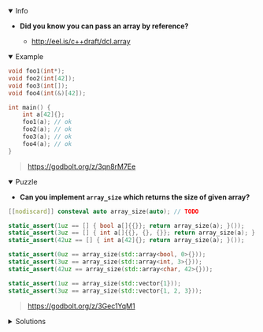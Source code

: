 <details open><summary>Info</summary><p>

* **Did you know you can pass an array by reference?**

  * http://eel.is/c++draft/dcl.array

</p></details><details open><summary>Example</summary><p>

```cpp
void foo1(int*);
void foo2(int[42]);
void foo3(int[]);
void foo4(int(&)[42]);

int main() {
    int a[42]{};
    foo1(a); // ok
    foo2(a); // ok
    foo3(a); // ok
    foo4(a); // ok
}
```

> https://godbolt.org/z/3qn8rM7Ee 

</p></details><details open><summary>Puzzle</summary><p>

* **Can you implement `array_size` which returns the size of given array?**

```cpp
[[nodiscard]] consteval auto array_size(auto); // TODO

static_assert(1uz == [] { bool a[]{{}}; return array_size(a); }());
static_assert(3uz == [] { int a[]{{}, {}, {}}; return array_size(a); }());
static_assert(42uz == [] { int a[42]{}; return array_size(a); }());

static_assert(0uz == array_size(std::array<bool, 0>{}));
static_assert(3uz == array_size(std::array<int, 3>{}));
static_assert(42uz == array_size(std::array<char, 42>{}));

static_assert(1uz == array_size(std::vector{1}));
static_assert(3uz == array_size(std::vector{1, 2, 3}));
```

> https://godbolt.org/z/3Gec1YqM1

</p></details><details><summary>Solutions</summary><p>

```cpp
[[nodiscard]] consteval auto array_size(auto&& x) {
    return std::size(x);
}
```

> https://cpp_tip_of_the_week.godbolt.org/z/jWYnhnqos

```cpp
template< typename T, size_t N > constexpr size_t array_size (T (&) [N]){ return N; }
template< typename T> constexpr auto array_size (T && t){ return t.size(); }
```

> https://godbolt.org/z/1zY5Pdn8P

```cpp
[[nodiscard]] consteval auto array_size(auto&& arr){
    if constexpr(std::is_array_v<std::remove_cvref_t<decltype(arr)>>) {
        return sizeof(arr) / sizeof(arr[0]);
    }
    else {
        return std::size(arr);
    }
}
```

> https://godbolt.org/z/vdEn5Yf9x

```cpp
template <typename T, auto N>
[[nodiscard]] consteval auto array_size(T(&)[N]) { return N; }

template <typename T>
requires requires { std::declval<T>().size(); }
[[nodiscard]] constexpr auto array_size(T&& t) {
  return t.size();
}
```

> https://godbolt.org/z/1xdTY6aev

```cpp
template <typename T, std::size_t N>
[[nodiscard]] consteval auto array_size(T(&)[N]) { return N; }

template <typename T>
requires requires { std::declval<const T &>().size(); }
[[nodiscard]] consteval auto array_size(const T& array) { return array.size(); }
```

> https://godbolt.org/z/c9dds6MY6

```cpp
[[nodiscard]] consteval auto array_size(const auto& t) {
    return std::size(t);
}
```

> https://godbolt.org/z/81777x44Y

```cpp
template<typename T, std::size_t N>
[[nodiscard]] consteval std::size_t array_size(T(&)[N]){
  return N;
}

[[nodiscard]] consteval std::size_t array_size(auto x){
  return std::size(x);
}
```

> https://godbolt.org/z/bn9scvvrq

```cpp
template <std::size_t sz>
[[nodiscard]] consteval auto array_size(const auto (& my_array)[sz])
{
    return sz;
}

template <class T, std::size_t sz>
[[nodiscard]] consteval auto array_size(const std::array<T, sz>&)
{
    return sz;
}

[[nodiscard]] consteval auto array_size(const auto& v)
{
    return std::size(v);
}
```

> https://godbolt.org/z/ex5jhv3q1

```cpp
template <class T, std::size_t N>
[[nodiscard]] consteval auto array_size(T (&)[N]){
  return N;
}
[[nodiscard]] consteval auto array_size(auto aa){
  if constexpr (requires { aa.size(); }) {
    return aa.size();
  }
}

```

> https://godbolt.org/z/1b9x8dfPz

```cpp
[[nodiscard]] consteval auto array_size(auto &&ar){
    if constexpr (requires {ar.size();})
        return ar.size();
    else
        return sizeof(ar) / sizeof(ar[0]);
}
```

> https://godbolt.org/z/bGb7EzaGM
